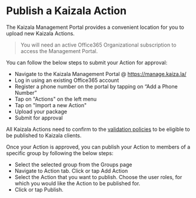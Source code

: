# Publish a Kaizala Action

The Kaizala Management Portal provides a convenient location for you to upload new Kaizala Actions.

>   You will need an active Office365 Organizational subscription to access the Management Portal.

You can follow the below steps to submit your Action for approval:
*   Navigate to the Kaizala Management Portal @ https://manage.kaiza.la/
*   Log in using an existing Office365 account
*   Register a phone number on the portal by tapping on “Add a Phone Number”
*   Tap on "Actions" on the left menu
*   Tap on "Import a new Action"
*   Upload your package
*   Submit for approval

All Kaizala Actions need to confirm to the [validation policies](validation.md) to be eligible to be published to Kaizala clients.

Once your Action is approved, you can publish your Action to members of a specific group by following the below steps:
*   Select the selected group from the Groups page
*   Navigate to Action tab. Click or tap Add Action
*   Select the Action that you want to publish. Choose the user roles, for which you would like the Action to be published for.
*   Click or tap Publish.
